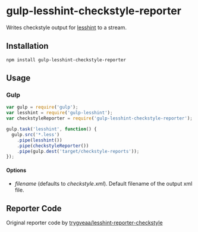 # gulp-lesshint-checkstyle-reporter

Writes checkstyle output for [lesshint](https://github.com/lesshint/lesshint) to a stream.

## Installation

```
npm install gulp-lesshint-checkstyle-reporter
```

## Usage

### Gulp

```javascript
var gulp = require('gulp');
var lesshint = require('gulp-lesshint');
var checkstyleReporter = require('gulp-lesshint-checkstyle-reporter');

gulp.task('lesshint', function() {
  gulp.src('*.less')
    .pipe(lesshint())
    .pipe(checkstyleReporter())
    .pipe(gulp.dest('target/checkstyle-reports'));
});
```

#### Options

- *filename* (defaults to *checkstyle.xml*). Default filename of the output xml
  file.

## Reporter Code

Original reporter code by [trygveaa/lesshint-reporter-checkstyle](https://github.com/trygveaa/lesshint-reporter-checkstyle)